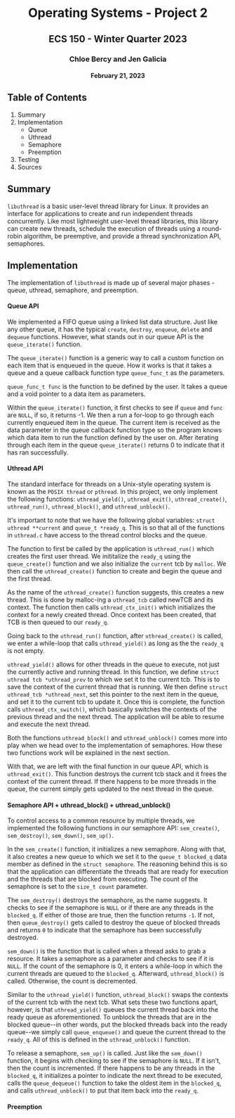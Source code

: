 <h1 align = "center"> Operating Systems - Project 2 </h1>
<h2 align = "center"> ECS 150 - Winter Quarter 2023 </h2>
<h3 align = "center"> Chloe Bercy and Jen Galicia </h3>
<h4 align = "center"> February 21, 2023 </h4>

## Table of Contents
1. Summary
2. Implementation
    * Queue
    * Uthread
    * Semaphore
    * Preemption
3. Testing
4. Sources

## Summary
`libuthread` is a basic user-level thread library for Linux. It provides an interface for applications to create and run independent threads concurrently. Like most lightweight user-level thread libraries, this library can create new threads, schedule the execution of threads using a round-robin algorithm, be preemptive, and provide a thread synchronization API, semaphores.

## Implementation
The implementation of `libuthread` is made up of several major phases - queue, uthread, semaphore, and preemption.

#### Queue API
We implemented a FIFO queue using a linked list data structure. Just like any other queue, it has the typical `create`, `destroy`, `enqueue`, `delete` and `dequeue` functions. However, what stands out in our queue API is the `queue_iterate()` function.

The `queue_iterate()` function is a generic way to call a custom function on each item that is enqueued in the queue. How it works is that it takes a queue and a queue callback function type `queue_func_t` as the parameters. 

`queue_func_t func` is the function to be defined by the user. It takes a queue and a void pointer to a data item as parameters. 

Within the `queue_iterate()` function, it first checks to see if `queue` and `func` are `NULL`, if so, it returns -1. We then a run a for-loop to go through each currently enqueued item in the queue. The current item is received as the data parameter in the queue callback function type so the program knows which data item to run the function defined by the user on. After iterating through each item in the queue `queue_iterate()` returns 0 to indicate that it has ran successfully. 

#### Uthread API
The standard interface for threads on a Unix-style operating system is known as the `POSIX thread` or `pthread`. In this project, we only implement the following functions: `uthread_yield()`, `uthread_exit()`, `uthread_create()`, `uthread_run()`, `uthread_block()`, and `uthread_unblock()`.

It's important to note that we have the following global variables: `struct uthread **current` and `queue_t *ready_q`. This is so that all of the functions in `uthread.c` have access to the thread control blocks and the queue. 

The function to first be called by the application is `uthread_run()` which creates the first user thread. We inititalize the `ready_q` using the `queue_create()` function and we also initialize the `current` tcb by `malloc`. We then call the `uthread_create()` function to create and begin the queue and the first thread. 

As the name of the `uthread_create()` function suggests, this creates a new thread. This is done by malloc-ing a `uthread_tcb` called newTCB and its context. The function then calls `uthread_ctx_init()` which initializes the context for a newly created thread. Once context has been created, that TCB is then queued to our `ready_q`.

Going back to the `uthread_run()` function, after `uthread_create()` is called, we enter a while-loop that calls `uthread_yield()` as long as the the `ready_q` is not empty. 

`uthread_yield()` allows for other threads in the queue to execute, not just the currently active and running thread. In this function, we define `struct uthread tcb *uthread_prev` to which we set it to the current tcb. This is to save the context of the current thread that is running. We then define `struct uthread_tcb *uthread_next`, set this pointer to the next item in the queue, and set it to the current tcb to update it. Once this is complete, the function calls `uthread_ctx_switch()`, which basically switches the contexts of the previous thread and the next thread. The application will be able to resume and execute the next thread. 

Both the functions `uthread_block()` and `uthread_unblock()` comes more into play when we head over to the implementation of semaphores. How these two functions work will be explained in the next section.

With that, we are left with the final function in our queue API, which is `uthread_exit()`. This function destroys the current tcb stack and it frees the context of the current thread. If there happens to be more threads in the queue, the current simply gets updated to the next thread in the queue. 

#### Semaphore API + uthread_block() + uthread_unblock()
To control access to a common resource by multiple threads, we implemented the following functions in our semaphore API: `sem_create()`, `sem_destroy()`, `sem_down()`, `sem_up()`.

In the `sem_create()` function, it initializes a new semaphore. Along with that, it also creates a new queue to which we set it to the `queue_t blocked_q` data member as defined in the `struct semaphore`. The reasoning behind this is so that the application can differentiate the threads that are ready for execution and the threads that are blocked from executing. The count of the semaphore is set to the `size_t count` parameter. 

The `sem_destroy()` destroys the semaphore, as the name suggests. It checks to see if the semaphore is `NULL` or if there are any threads in the `blocked_q`. If either of those are true, then the function returns `-1`. If not, then `queue_destroy()` gets called to destroy the queue of blocked threads and returns `0` to indicate that the semaphore has been successfully destroyed. 

`sem_down()` is the function that is called when a thread asks to grab a resource. It takes a semaphore as a parameter and checks to see if it is `NULL`. If the count of the semaphore is 0, it enters a while-loop in which the current threads are queued to the `blocked_q`. Afterward, `uthread_block()` is called. Otherwise, the count is decremented.

Similar to the `uthread_yield()` function, `uthread_block()` swaps the contexts of the current tcb with the next tcb. What sets these two functions apart, however, is that `uthread_yield()` queues the current thread back into the ready queue as aforementioned. To unblock the threads that are in the blocked queue--in other words, put the blocked threads back into the ready queue--we simply call `queue_enqueue()` and queue the current thread to the `ready_q`. All of this is defined in the `uthread_unblock()` function. 

To release a semaphore, `sem_up()` is called. Just like the `sem_down()` function, it begins with checking to see if the semaphore is `NULL`. If it isn't, then the count is incremented. If there happens to be any threads in the `blocked_q`, it initializes a pointer to indicate the next thread to be executed, calls the `queue_dequeue()` function to take the oldest item in the `blocked_q`, and calls `uthread_unblock()` to put that item back into the `ready_q`.

#### Preemption